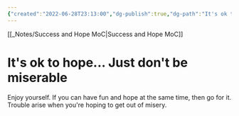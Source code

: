 ```yaml
---
{"created":"2022-06-28T23:13:00","dg-publish":true,"dg-path":"It's ok to hope.md","permalink":"/it-s-ok-to-hope/","dgPassFrontmatter":true,"updated":"2025-01-19T22:30:42.678+01:00"}
---
```


[[_Notes/Success and Hope MoC\|Success and Hope MoC]]

# It's ok to hope... Just don't be miserable 
Enjoy yourself. If you can have fun and hope at the same time, then go for it. Trouble arise when you're hoping to get out of misery.